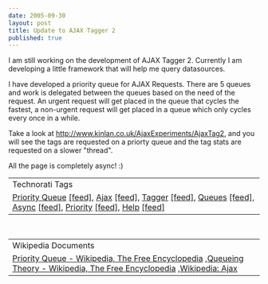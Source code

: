 ```yaml
--- 
date: 2005-09-30
layout: post
title: Update to AJAX Tagger 2
published: true
---
```

I am still working on the development of AJAX Tagger 2.  Currently I am developing a little framework that will help me query datasources.<p />I have developed a priority queue for AJAX Requests.  There are 5 queues and work is delegated between the queues based on the need of the request.  An urgent request will get placed in the queue that cycles the fastest, a non-urgent request will get placed in a queue which only cycles every once in a while.<p />Take a look at <a href="http://www.kinlan.co.uk/AjaxExperiments/AjaxTag2" title="AJAX Tagger Version 2" rel="tag">http://www.kinlan.co.uk/AjaxExperiments/AjaxTag2</a>, and you will see the tags are requested on a priorty queue and the tag stats are requested on a slower "thread".  <p />All the page is completely async! :)<p /><table class="TechnoratiHead TagHeader">
<tr><td>Technorati Tags</td></tr>
<tr class="Technorati"><td>
<a href="http://www.technorati.com/tag/Priority%20Queue" class="Tag" rel="tag">Priority Queue</a> <a href="http://feeds.technorati.com/feed/posts/tag/Priority%20Queue" class="Tag">[feed]</a>, <a href="http://www.technorati.com/tag/Ajax" class="Tag" rel="tag">Ajax</a> <a href="http://feeds.technorati.com/feed/posts/tag/Ajax" class="Tag">[feed]</a>, <a href="http://www.technorati.com/tag/Tagger" class="Tag" rel="tag">Tagger</a> <a href="http://feeds.technorati.com/feed/posts/tag/Tagger" class="Tag">[feed]</a>, <a href="http://www.technorati.com/tag/Queues" class="Tag" rel="tag">Queues</a> <a href="http://feeds.technorati.com/feed/posts/tag/Queues" class="Tag">[feed]</a>, <a href="http://www.technorati.com/tag/Async" class="Tag" rel="tag">Async</a> <a href="http://feeds.technorati.com/feed/posts/tag/Async" class="Tag">[feed]</a>, <a href="http://www.technorati.com/tag/Priority" class="Tag" rel="tag">Priority</a> <a href="http://feeds.technorati.com/feed/posts/tag/Priority" class="Tag">[feed]</a>, <a href="http://www.technorati.com/tag/Help" class="Tag" rel="tag">Help</a> <a href="http://feeds.technorati.com/feed/posts/tag/Help" class="Tag">[feed]</a>
</td></tr>
</table><br /><table class="TechnoratiHead TagHeader">
<tr><td>Wikipedia Documents</td></tr>
<tr class="Technorati"><td>
<a href="http://en.wikipedia.org/wiki/Priority_queue">Priority Queue - Wikipedia, The Free Encyclopedia</a> ,<a href="http://en.wikipedia.org/wiki/Queueing_theory">Queueing Theory - Wikipedia, The Free Encyclopedia</a> ,<a href="http://en.wikipedia.org/wiki/AJAX">Wikipedia: Ajax</a>
</td></tr>
</table><div class="blogger-post-footer"><img class="posterous_download_image" src="https://blogger.googleusercontent.com/tracker/8109338-112811722747629341?l=www.kinlan.co.uk%2Findex.html" height="1" alt="" width="1" /></div>
